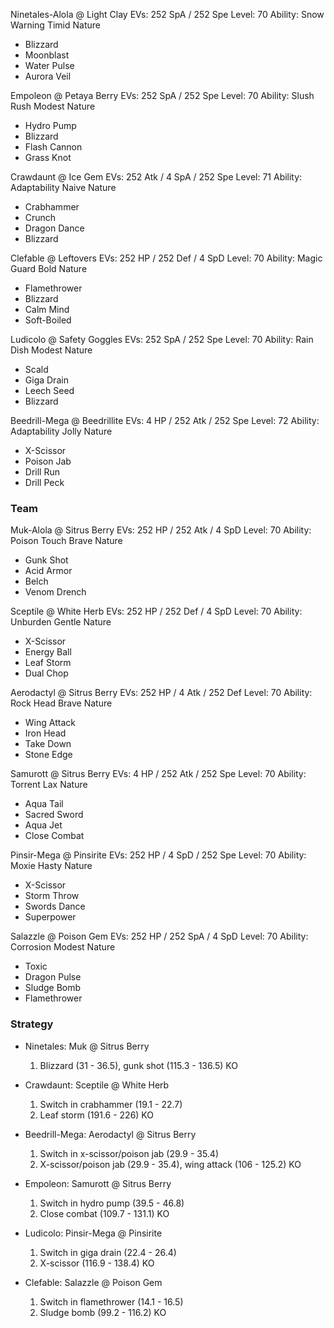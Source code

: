 Ninetales-Alola @ Light Clay
EVs: 252 SpA / 252 Spe
Level: 70
Ability: Snow Warning
Timid Nature
- Blizzard
- Moonblast
- Water Pulse
- Aurora Veil

Empoleon @ Petaya Berry
EVs: 252 SpA / 252 Spe
Level: 70
Ability: Slush Rush
Modest Nature
- Hydro Pump
- Blizzard
- Flash Cannon
- Grass Knot

Crawdaunt @ Ice Gem
EVs: 252 Atk / 4 SpA / 252 Spe
Level: 71
Ability: Adaptability
Naive Nature
- Crabhammer
- Crunch
- Dragon Dance
- Blizzard

Clefable @ Leftovers
EVs: 252 HP / 252 Def / 4 SpD
Level: 70
Ability: Magic Guard
Bold Nature
- Flamethrower
- Blizzard
- Calm Mind
- Soft-Boiled

Ludicolo @ Safety Goggles
EVs: 252 SpA / 252 Spe
Level: 70
Ability: Rain Dish
Modest Nature
- Scald
- Giga Drain
- Leech Seed
- Blizzard

Beedrill-Mega @ Beedrillite
EVs: 4 HP / 252 Atk / 252 Spe
Level: 72
Ability: Adaptability
Jolly Nature
- X-Scissor
- Poison Jab
- Drill Run
- Drill Peck

### Team

Muk-Alola @ Sitrus Berry
EVs: 252 HP / 252 Atk / 4 SpD
Level: 70
Ability: Poison Touch
Brave Nature
- Gunk Shot
- Acid Armor
- Belch
- Venom Drench

Sceptile @ White Herb
EVs: 252 HP / 252 Def / 4 SpD
Level: 70
Ability: Unburden
Gentle Nature
- X-Scissor
- Energy Ball
- Leaf Storm
- Dual Chop

Aerodactyl @ Sitrus Berry
EVs: 252 HP / 4 Atk / 252 Def
Level: 70
Ability: Rock Head
Brave Nature
- Wing Attack
- Iron Head
- Take Down
- Stone Edge

Samurott @ Sitrus Berry
EVs: 4 HP / 252 Atk / 252 Spe
Level: 70
Ability: Torrent
Lax Nature
- Aqua Tail
- Sacred Sword
- Aqua Jet
- Close Combat

Pinsir-Mega @ Pinsirite
EVs: 252 HP / 4 SpD / 252 Spe
Level: 70
Ability: Moxie
Hasty Nature
- X-Scissor
- Storm Throw
- Swords Dance
- Superpower

Salazzle @ Poison Gem
EVs: 252 HP / 252 SpA / 4 SpD
Level: 70
Ability: Corrosion
Modest Nature
- Toxic
- Dragon Pulse
- Sludge Bomb
- Flamethrower


### Strategy

- Ninetales: Muk @ Sitrus Berry

    1. Blizzard (31 - 36.5), gunk shot (115.3 - 136.5) KO 

- Crawdaunt: Sceptile @ White Herb

    1. Switch in crabhammer (19.1 - 22.7)
    2. Leaf storm (191.6 - 226) KO

- Beedrill-Mega: Aerodactyl @ Sitrus Berry

    1. Switch in x-scissor/poison jab (29.9 - 35.4)
    2. X-scissor/poison jab (29.9 - 35.4), wing attack (106 - 125.2) KO

- Empoleon: Samurott @ Sitrus Berry

    1. Switch in hydro pump (39.5 - 46.8)
    2. Close combat (109.7 - 131.1) KO

- Ludicolo: Pinsir-Mega @ Pinsirite

    1. Switch in giga drain (22.4 - 26.4)
    2. X-scissor (116.9 - 138.4) KO

- Clefable: Salazzle @ Poison Gem

    1. Switch in flamethrower (14.1 - 16.5)
    2. Sludge bomb (99.2 - 116.2) KO

